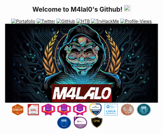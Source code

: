 <h2 align="center">
  Welcome to M4lal0's Github!
 <img src="https://media.giphy.com/media/27UtynCENEhLgiAmik/giphy.gif" width="22" height="22">
</h2>

<p align="center">
<a href="https://m4lal0.github.io"><img title="Portafolio" src="https://img.shields.io/badge/-Portfolio-red?style=for-the-badge&logo=hackster&logoColor=white&link=https://m4lal0.github.io"></a>
<a href="https://twitter.com/m4lal0"><img title="Twitter" src="https://img.shields.io/badge/-Twitter-blue?style=for-the-badge&logo=twitter&logoColor=white&link=https://twitter.com/m4lal0"></a>
<a href="https://github.com/m4lal0"><img title="GitHub" src="https://img.shields.io/badge/-Github-black?style=for-the-badge&logo=github&logoColor=white&link=https://github.com/m4lal0"></a>
<a href="https://app.hackthebox.com/profile/337020"><img title="HTB" src="https://img.shields.io/badge/-HackTheBox-black?style=for-the-badge&logo=hack-the-box&logoColor=lightgreen&link=https://app.hackthebox.com/profile/337020"></a>
<a href="https://tryhackme.com/p/M4lal0"><img title="TryHackMe" src="https://img.shields.io/badge/-TryHackMe-gray?style=for-the-badge&logo=tryhackme&logoColor=white&link=https://tryhackme.com/p/M4lal0"></a>
<a href="https://komarev.com/ghpvc/?username=m4lal0"><img title="Profile-Views" src="https://komarev.com/ghpvc/?username=m4lal0&color=yellowgreen&style=for-the-badge"></a>
<img src="https://github.com/m4lal0/m4lal0/raw/master/images/m4lal0.jpg"
	alt="m4lal0"
	width="1000"
	style="float: center; margin-right: 5px;" />
<img src="./images/OSCP.png"
	alt="CEH"
	width="45"
	height="40"
	style="float: center; margin-right: 5px;" />
<img src="./images/CEHPRACTICAL.png"
	alt="CEH"
	width="40"
	height="40"
	style="float: center; margin-right: 3px;" />
<img src="./images/eWPT-v2.png"
	alt="eWPT"
	width="45"
	height="40"
	style="float: center; margin-right: 3px;" />
<img src="./images/eMAPT-v2.png"
	alt="eMAPT"
	width="45"
	height="40"
	style="float: center; margin-right: 3px;" />
<img src="./images/eJPT-v2.png"
	alt="eJPT"
	width="45"
	height="40"
	style="float: center; margin-right: 5px;" />
<img src="./images/EthicalHackingFoundation.png"
	alt="EthicalHackingFoundation"
	width="40"
	height="40"
	style="float: center; margin-right: 5px;" />
<img src="./images/LPI-Essentials.png"
	alt="LPI-Essentials"
	width="45"
	height="40"
	style="float: center; margin-right: 5px;" />
<img src="./images/PCEP.png"
	alt="PCEP"
	width="45"
	height="40"
	style="float: center; margin-right: 5px;" />
<img src="./images/NSE1.png"
	alt="NSE1"
	width="45"
	height="40"
	style="float: center; margin-right: 5px;" />
<img src="./images/NS2.png"
	alt="NSE2"
	width="45"
	height="40"
	style="float: center; margin-right: 5px;" />
<img src="./images/ITILv4.png"
	alt="ITILv4"
	width="45"
	height="40"
	style="float: center; margin-right: 2px;" />
<img src="./images/CPHE.png"
	alt="CPHE"
	width=50"
	height="40"
	style="float: center; margin-right: 5px;" />
</p>